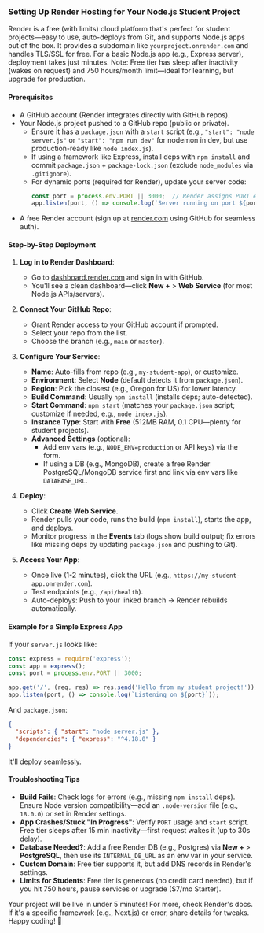 ### Setting Up Render Hosting for Your Node.js Student Project

Render is a free (with limits) cloud platform that's perfect for student projects—easy to use, auto-deploys from Git, and supports Node.js apps out of the box. It provides a subdomain like `yourproject.onrender.com` and handles TLS/SSL for free. For a basic Node.js app (e.g., Express server), deployment takes just minutes. Note: Free tier has sleep after inactivity (wakes on request) and 750 hours/month limit—ideal for learning, but upgrade for production.

#### Prerequisites
- A GitHub account (Render integrates directly with GitHub repos).
- Your Node.js project pushed to a GitHub repo (public or private).
  - Ensure it has a `package.json` with a `start` script (e.g., `"start": "node server.js"` or `"start": "npm run dev"` for nodemon in dev, but use production-ready like `node index.js`).
  - If using a framework like Express, install deps with `npm install` and commit `package.json` + `package-lock.json` (exclude `node_modules` via `.gitignore`).
  - For dynamic ports (required for Render), update your server code:
    ```javascript
    const port = process.env.PORT || 3000;  // Render assigns PORT env var
    app.listen(port, () => console.log(`Server running on port ${port}`));
    ```
- A free Render account (sign up at [render.com](https://render.com) using GitHub for seamless auth).

#### Step-by-Step Deployment
1. **Log in to Render Dashboard**:
   - Go to [dashboard.render.com](https://dashboard.render.com) and sign in with GitHub.
   - You'll see a clean dashboard—click **New +** > **Web Service** (for most Node.js APIs/servers).

2. **Connect Your GitHub Repo**:
   - Grant Render access to your GitHub account if prompted.
   - Select your repo from the list.
   - Choose the branch (e.g., `main` or `master`).

3. **Configure Your Service**:
   - **Name**: Auto-fills from repo (e.g., `my-student-app`), or customize.
   - **Environment**: Select **Node** (default detects it from `package.json`).
   - **Region**: Pick the closest (e.g., Oregon for US) for lower latency.
   - **Build Command**: Usually `npm install` (installs deps; auto-detected).
   - **Start Command**: `npm start` (matches your `package.json` script; customize if needed, e.g., `node index.js`).
   - **Instance Type**: Start with **Free** (512MB RAM, 0.1 CPU—plenty for student projects).
   - **Advanced Settings** (optional):
     - Add env vars (e.g., `NODE_ENV=production` or API keys) via the form.
     - If using a DB (e.g., MongoDB), create a free Render PostgreSQL/MongoDB service first and link via env vars like `DATABASE_URL`.

4. **Deploy**:
   - Click **Create Web Service**.
   - Render pulls your code, runs the build (`npm install`), starts the app, and deploys.
   - Monitor progress in the **Events** tab (logs show build output; fix errors like missing deps by updating `package.json` and pushing to Git).

5. **Access Your App**:
   - Once live (1-2 minutes), click the URL (e.g., `https://my-student-app.onrender.com`).
   - Test endpoints (e.g., `/api/health`).
   - Auto-deploys: Push to your linked branch → Render rebuilds automatically.

#### Example for a Simple Express App
If your `server.js` looks like:
```javascript
const express = require('express');
const app = express();
const port = process.env.PORT || 3000;

app.get('/', (req, res) => res.send('Hello from my student project!'));
app.listen(port, () => console.log(`Listening on ${port}`));
```
And `package.json`:
```json
{
  "scripts": { "start": "node server.js" },
  "dependencies": { "express": "^4.18.0" }
}
```
It'll deploy seamlessly.

#### Troubleshooting Tips
- **Build Fails**: Check logs for errors (e.g., missing `npm install` deps). Ensure Node version compatibility—add an `.node-version` file (e.g., `18.0.0`) or set in Render settings.
- **App Crashes/Stuck "In Progress"**: Verify `PORT` usage and `start` script. Free tier sleeps after 15 min inactivity—first request wakes it (up to 30s delay).
- **Database Needed?**: Add a free Render DB (e.g., Postgres) via **New +** > **PostgreSQL**, then use its `INTERNAL_DB_URL` as an env var in your service.
- **Custom Domain**: Free tier supports it, but add DNS records in Render's settings.
- **Limits for Students**: Free tier is generous (no credit card needed), but if you hit 750 hours, pause services or upgrade ($7/mo Starter).

Your project will be live in under 5 minutes! For more, check Render's docs. If it's a specific framework (e.g., Next.js) or error, share details for tweaks. Happy coding! 🚀